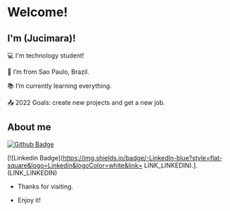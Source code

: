 # Welcome!


## I'm (Jucimara)!


:computer: I'm technology student!

:house_with_garden: I’m from Sao Paulo, Brazil.

:books: I’m currently learning everything.

:outbox_tray: 2022 Goals: create new projects and get a new job.


## About me

[![Github Badge](https://img.shields.io/badge/-Github-000?style=flat-square&logo=Github&logoColor=white&link=LINK_GIT)](LINK_GIT)

[![Linkedin Badge](https://img.shields.io/badge/-LinkedIn-blue?style=flat-square&logo=Linkedin&logoColor=white&link= LINK_LINKEDIN).].(LINK_LINKEDIN)

- Thanks for visiting.

- Enjoy it!
